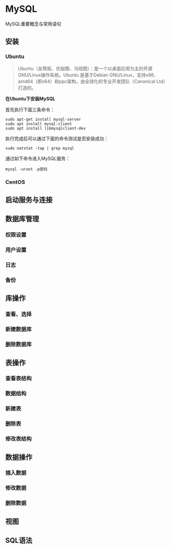 # MySQL
MySQL重要概念与常用语句

## 安装
### Ubuntu
>Ubuntu（友帮拓、优般图、乌班图）：是一个以桌面应用为主的开源GNU/Linux操作系统。Ubuntu 是基于Debian GNU/Linux，支持x86、amd64（即x64）和ppc架构，由全球化的专业开发团队（Canonical Ltd）打造的。

**在Ubuntu下安装MySQL**

首先执行下面三条命令：
```
sudo apt-get install mysql-server
sudo apt install mysql-client
sudo apt install libmysqlclient-dev
```
执行完成后可以通过下面的命令测试是否安装成功：

`sudo netstat -tap | grep mysql`

通过如下命令进入MySQL服务：

`mysql -uroot -p密码`


### CentOS

## 启动服务与连接

## 数据库管理
### 权限设置
### 用户设置
### 日志
### 备份

## 库操作
### 查看、选择
### 新建数据库
### 删除数据库

## 表操作
### 查看表结构
### 数据结构
### 新建表
### 删除表
### 修改表结构

## 数据操作
### 插入数据
### 修改数据
### 删除数据

## 视图

## SQL语法
